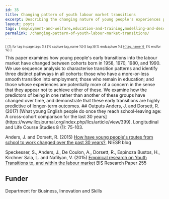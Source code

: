 ```yaml
---
id: 35
title: Changing pattern of youth labour market transitions
excerpt: Describing the changing nature of young people's experiences post-school leaving age over the past 30 years.
layout: posts
tags: [employment-and-welfare,education-and-training,modelling-and-descriptives]
permalink: /changing-pattern-of-youth-labour-market-transitions/
---
```

<div>
  <p style="font-size:.7em;">
    [
    {% for tag in page.tags %}
      {% capture tag_name %}{{ tag }}{% endcapture %}
      <a href="/{{ tag_name }}"><nobr>{{ tag_name }}</nobr>&nbsp;</a>
    {% endfor %}
    ]
  </p>
</div>
This paper examines how young people's early transitions into the labour market have changed between cohorts born in 1958, 1970, 1980, and 1990. We use sequence analysis to characterise transition patterns and identify three distinct pathways in all cohorts: those who have a more-or-less smooth transition into employment; those who remain in education; and those whose experiences are potentially more of a concern in the sense that they appear not to achieve either of these.  We examine how the predictors of being in one rather than another of these groups have changed over time, and demonstrate that these early transitions are highly predictive of longer-term outcomes.
## Outputs
Anders, J. and Dorsett, R. (2017) [What young English people do once they reach school-leaving age: A cross-cohort comparison for the last 30 years](https://www.llcsjournal.org/index.php/llcs/article/view/399).  Longitudinal and Life Course Studies 8 (1): 75-103.

Anders, J. and Dorsett, R. (2015) [How have young people's routes from school to work changed over the past 30 years?](http://www.niesr.ac.uk/blog/how-have-young-people%E2%80%99s-routes-school-work-changed-over-past-30-years#.V6BdpTVcQgQ), NIESR blog

Speckesser, S., Anders, J., De Coulon, A., Dorsett, R., Espinoza Bustos, H., Kirchner Sala, L. and Nafilyan, V. (2015) [Empirical research on Youth Transitions to, and within the labour market](https://www.gov.uk/government/uploads/system/uploads/attachment_data/file/471319/BIS-15-612-empirical-research-on-youth-transitions_to-and-within-the-labour-market.pdf) BIS Research Paper 255

## Funder
Department for Business, Innovation and Skills

